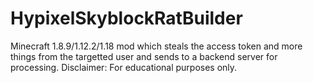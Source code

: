 # HypixelSkyblockRatBuilder
Minecraft 1.8.9/1.12.2/1.18 mod which steals the access token and more things from the targetted user and sends to a backend server for processing. Disclaimer: For educational purposes only.
